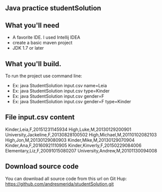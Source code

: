 ## **Java practice studentSolution**

## What you'll need
  - A favorite IDE. I used Intellij IDEA
  - create a basic maven project
  - JDK 1.7 or later

## What you'll build.
To run the project use command line:
  - Ex: java StudentSolution input.csv name=Leia
  - Ex: java StudentSolution input.csv type=Kinder
  - Ex: java StudentSolution input.csv gender=F
  - Ex: java StudentSolution input.csv gender=F type=Kinder

## File input.csv content

Kinder,Leia,F,20151231145934
High,Luke,M,20130129200901
University,Jackeline,F,20130828100502
High,Michael,M,20110102082103
High,Jon,M,20130129080903
Kinder,Mike,M,20130129070904
Kinder,Ana,F,20160921110905
Kinder,Kinverly,F,20150229084006
Elementary,Liz,F,20091015080207
University,Andrew,M,20101130094008

## Download source code

You can download all source code from this url on Git Hup:
https://github.com/andresmerida/studentSolution.git